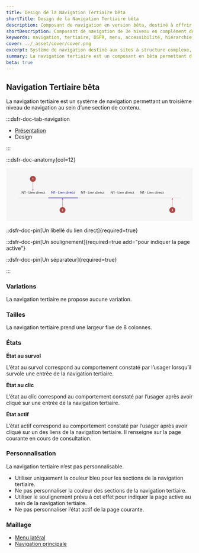 ```yaml
---
title: Design de la Navigation Tertiaire bêta
shortTitle: Design de la Navigation Tertiaire bêta
description: Composant de navigation en version bêta, destiné à offrir un troisième niveau de navigation complémentaire à la navigation secondaire.
shortDescription: Composant de navigation de 3e niveau en complément du menu latéral
keywords: navigation, tertiaire, DSFR, menu, accessibilité, hiérarchie, bêta
cover: ../_asset/cover/cover.png
excerpt: Système de navigation destiné aux sites à structure complexe, la navigation tertiaire permet d’accéder à des pages liées à une sous-rubrique en complément d’un menu latéral.
summary: La navigation tertiaire est un composant en bêta permettant d’ajouter un troisième niveau de navigation pour les sites structurés avec des rubriques profondes. Elle ne peut être utilisée qu’en complément d’une navigation secondaire (comme un menu latéral), et vient structurer l’accès à des pages qui ne sont pas couvertes par les navigations principales. L’état actif, le positionnement sous le titre de rubrique et l’uniformité des styles sont essentiels à sa bonne intégration.
beta: true
---
```


## Navigation Tertiaire bêta

La navigation tertiaire est un système de navigation permettant un troisième niveau de navigation au sein d’une section de contenu.

:::dsfr-doc-tab-navigation

- [Présentation](../index.md)
- Design

:::

:::dsfr-doc-anatomy{col=12}

![Anatomie de la navigation tertiaire](../_asset/anatomy/anatomy-1.png)

::dsfr-doc-pin[Un libellé du lien direct]{required=true}

::dsfr-doc-pin[Un soulignement]{required=true add="pour indiquer la page active"}

::dsfr-doc-pin[Un séparateur]{required=true}

:::

### Variations

La navigation tertiaire ne propose aucune variation.

### Tailles

La navigation tertiaire prend une largeur fixe de 8 colonnes.

### États

**État au survol**

L’état au survol correspond au comportement constaté par l’usager lorsqu’il survole une entrée de la navigation tertiaire.

**État au clic**

L’état au clic correspond au comportement constaté par l’usager après avoir cliqué sur une entrée de la navigation tertiaire.

**État actif**

L’état actif correspond au comportement constaté par l’usager après avoir cliqué sur un des liens de la navigation tertiaire. Il renseigne sur la page courante en cours de consultation.

### Personnalisation

La navigation tertiaire n’est pas personnalisable.

- Utiliser uniquement la couleur bleu pour les sections de la navigation tertiaire.
- Ne pas personnaliser la couleur des sections de la navigation tertiaire.
- Utiliser le soulignement prévu à cet effet pour indiquer la page active au sein de la navigation tertiaire.
- Ne pas personnaliser l’état actif de la page courante.

### Maillage

- [Menu latéral](../../../../sidemenu/_part/doc/index.md)
- [Navigation principale](../../../../navigation/_part/doc/index.md)
